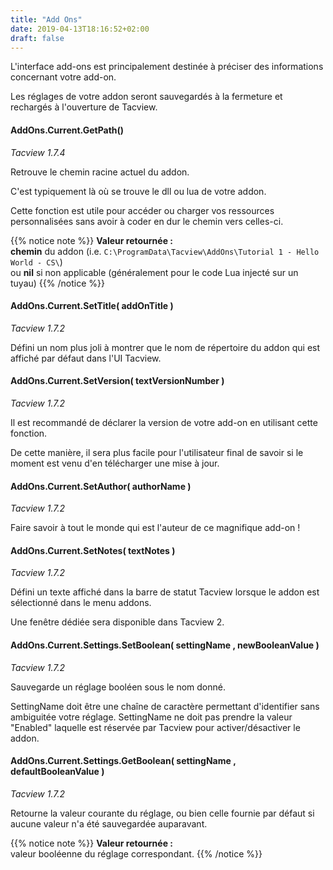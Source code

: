 ```yaml
---
title: "Add Ons"
date: 2019-04-13T18:16:52+02:00
draft: false
---
```



L'interface add-ons est principalement destinée à préciser des informations concernant votre add-on.

Les réglages de votre addon seront sauvegardés à la fermeture et rechargés à l'ouverture de Tacview.


#### AddOns.Current.GetPath()
*Tacview 1.7.4*

Retrouve le chemin racine actuel du addon.

C'est typiquement là où se trouve le dll ou lua de votre addon.

Cette fonction est utile pour accéder ou charger vos ressources personnalisées sans avoir à coder en dur le chemin vers celles-ci.

{{% notice note %}}
**Valeur retournée :**<br>
		**chemin** du addon (i.e. `C:\ProgramData\Tacview\AddOns\Tutorial 1 - Hello World - CS\`)<br>
		ou **nil** si non applicable (généralement pour le code Lua injecté sur un tuyau)
{{% /notice %}}


#### AddOns.Current.SetTitle( addOnTitle )
*Tacview 1.7.2*

Défini un nom plus joli à montrer que le nom de répertoire du addon qui est affiché par défaut dans l'UI Tacview.


#### AddOns.Current.SetVersion( textVersionNumber )
*Tacview 1.7.2*

Il est recommandé de déclarer la version de votre add-on en utilisant cette fonction.

De cette manière, il sera plus facile pour l'utilisateur final de savoir si le moment est venu d'en télécharger une mise à jour.


#### AddOns.Current.SetAuthor( authorName )
*Tacview 1.7.2*

Faire savoir à tout le monde qui est l'auteur de ce magnifique add-on !


#### AddOns.Current.SetNotes( textNotes )
*Tacview 1.7.2*

Défini un texte affiché dans la barre de statut Tacview lorsque le addon est sélectionné dans le menu addons.

Une fenêtre dédiée sera disponible dans Tacview 2.


#### AddOns.Current.Settings.SetBoolean( settingName , newBooleanValue )
*Tacview 1.7.2*

Sauvegarde un réglage booléen sous le nom donné.

SettingName doit être une chaîne de caractère permettant d'identifier sans ambiguitée votre réglage.
SettingName ne doit pas prendre la valeur "Enabled" laquelle est réservée par Tacview pour activer/désactiver le addon.


#### AddOns.Current.Settings.GetBoolean( settingName , defaultBooleanValue )
*Tacview 1.7.2*

Retourne la valeur courante du réglage, ou bien celle fournie par défaut si aucune valeur n'a été sauvegardée auparavant.

{{% notice note %}}
**Valeur retournée :**<br>
valeur booléenne du réglage correspondant.
{{% /notice %}}
